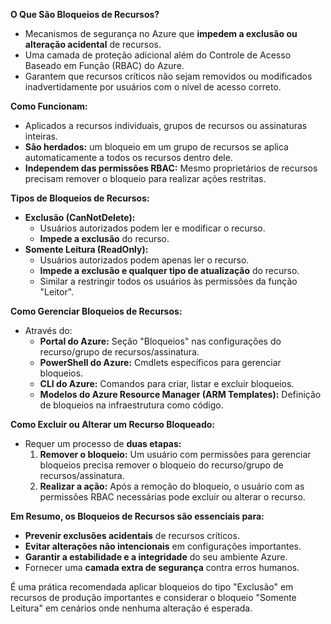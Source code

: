 **O Que São Bloqueios de Recursos?**

* Mecanismos de segurança no Azure que **impedem a exclusão ou alteração acidental** de recursos.
* Uma camada de proteção adicional além do Controle de Acesso Baseado em Função (RBAC) do Azure.
* Garantem que recursos críticos não sejam removidos ou modificados inadvertidamente por usuários com o nível de acesso correto.

**Como Funcionam:**

* Aplicados a recursos individuais, grupos de recursos ou assinaturas inteiras.
* **São herdados:** um bloqueio em um grupo de recursos se aplica automaticamente a todos os recursos dentro dele.
* **Independem das permissões RBAC:** Mesmo proprietários de recursos precisam remover o bloqueio para realizar ações restritas.

**Tipos de Bloqueios de Recursos:**

* **Exclusão (CanNotDelete):**
    * Usuários autorizados podem ler e modificar o recurso.
    * **Impede a exclusão** do recurso.
* **Somente Leitura (ReadOnly):**
    * Usuários autorizados podem apenas ler o recurso.
    * **Impede a exclusão e qualquer tipo de atualização** do recurso.
    * Similar a restringir todos os usuários às permissões da função "Leitor".

**Como Gerenciar Bloqueios de Recursos:**

* Através do:
    * **Portal do Azure:** Seção "Bloqueios" nas configurações do recurso/grupo de recursos/assinatura.
    * **PowerShell do Azure:** Cmdlets específicos para gerenciar bloqueios.
    * **CLI do Azure:** Comandos para criar, listar e excluir bloqueios.
    * **Modelos do Azure Resource Manager (ARM Templates):** Definição de bloqueios na infraestrutura como código.

**Como Excluir ou Alterar um Recurso Bloqueado:**

* Requer um processo de **duas etapas:**
    1. **Remover o bloqueio:** Um usuário com permissões para gerenciar bloqueios precisa remover o bloqueio do recurso/grupo de recursos/assinatura.
    2. **Realizar a ação:** Após a remoção do bloqueio, o usuário com as permissões RBAC necessárias pode excluir ou alterar o recurso.

**Em Resumo, os Bloqueios de Recursos são essenciais para:**

* **Prevenir exclusões acidentais** de recursos críticos.
* **Evitar alterações não intencionais** em configurações importantes.
* **Garantir a estabilidade e a integridade** do seu ambiente Azure.
* Fornecer uma **camada extra de segurança** contra erros humanos.

É uma prática recomendada aplicar bloqueios do tipo "Exclusão" em recursos de produção importantes e considerar o bloqueio "Somente Leitura" em cenários onde nenhuma alteração é esperada.